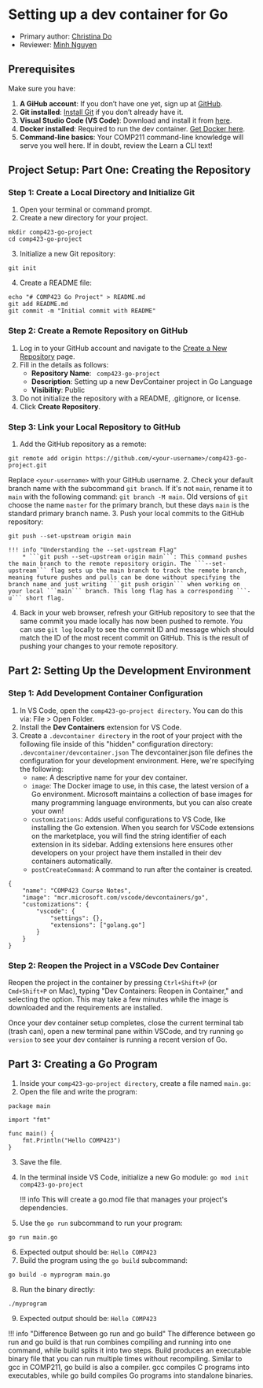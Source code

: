 # Setting up a dev container for Go
* Primary author: [Christina Do](https://github.com/chrxstyxdo)
* Reviewer: [Minh Nguyen](https://github.com/mp-nguyen26)

## Prerequisites
Make sure you have:  
1. **A GiHub account**: If you don’t have one yet, sign up at [GitHub](https://github.com).  
2. **Git installed**: [Install Git](https://git-scm.com/book/en/v2/Getting-Started-Installing-Git) if you don’t already have it.  
3. **Visual Studio Code (VS Code)**: Download and install it from [here](https://code.visualstudio.com/).  
4. **Docker installed**: Required to run the dev container. [Get Docker here](https://www.docker.com/products/docker-desktop/).  
5. **Command-line basics**: Your COMP211 command-line knowledge will serve you well here. If in doubt, review the Learn a CLI text!  

## Project Setup: Part One: Creating the Repository

### Step 1: Create a Local Directory and Initialize Git

1. Open your terminal or command prompt.
2. Create a new directory for your project. 
```
mkdir comp423-go-project
cd comp423-go-project
```
3. Initialize a new Git repository:
```
git init
```
4. Create a README file:
```
echo "# COMP423 Go Project" > README.md
git add README.md
git commit -m "Initial commit with README"
```

### Step 2: Create a Remote Repository on GitHub

1. Log in to your GitHub account and navigate to the [Create a New Repository](https://github.com/new) page.
2. Fill in the details as follows:
    *  **Repository Name**: ``` comp423-go-project```
    *  **Description**: Setting up a new DevContainer project in Go Language
    *  **Visibility**: Public
3. Do not initialize the repository with a README, .gitignore, or license.
4. Click **Create Repository**.

### Step 3: Link your Local Repository to GitHub

1.  Add the GitHub repository as a remote:
```
git remote add origin https://github.com/<your-username>/comp423-go-project.git
```
Replace ```<your-username>``` with your GitHub username.
2. Check your default branch name with the subcommand ```git branch```. If it's not ```main```, rename it to ```main``` with the following command: ```git branch -M main```. Old versions of ```git``` choose the name ```master``` for the primary branch, but these days ```main``` is the standard primary branch name.
3. Push your local commits to the GitHub repository:
```
git push --set-upstream origin main
```

    !!! info "Understanding the --set-upstream Flag"
        * ```git push --set-upstream origin main```: This command pushes the main branch to the remote repository origin. The ```--set-upstream``` flag sets up the main branch to track the remote branch, meaning future pushes and pulls can be done without specifying the branch name and just writing ```git push origin``` when working on your local ```main``` branch. This long flag has a corresponding ```-u``` short flag.

4. Back in your web browser, refresh your GitHub repository to see that the same commit you made locally has now been pushed to remote. You can use ```git log``` locally to see the commit ID and message which should match the ID of the most recent commit on GitHub. This is the result of pushing your changes to your remote repository.

## Part 2: Setting Up the Development Environment

### Step 1: Add Development Container Configuration

1. In VS Code, open the ```comp423-go-project directory```. You can do this via: File > Open Folder.
2. Install the **Dev Containers** extension for VS Code.
3. Create a ```.devcontainer directory``` in the root of your project with the following file inside of this "hidden" configuration directory:  
```.devcontainer/devcontainer.json```
The devcontainer.json file defines the configuration for your development environment. Here, we're specifying the following:  
    * ```name```: A descriptive name for your dev container.
    * ```image```: The Docker image to use, in this case, the latest version of a Go environment. Microsoft maintains a collection of base images for many programming language environments, but you can also create your own!
    * ```customizations```: Adds useful configurations to VS Code, like installing the Go extension. When you search for VSCode extensions on the marketplace, you will find the string identifier of each extension in its sidebar. Adding extensions here ensures other developers on your project have them installed in their dev containers automatically.
    * ```postCreateCommand```: A command to run after the container is created.

```
{
    "name": "COMP423 Course Notes",
    "image": "mcr.microsoft.com/vscode/devcontainers/go",
    "customizations": {
        "vscode": {
            "settings": {},
            "extensions": ["golang.go"]
        }
    }
}
```

### Step 2: Reopen the Project in a VSCode Dev Container
Reopen the project in the container by pressing ```Ctrl+Shift+P``` (or ```Cmd+Shift+P``` on Mac), typing "Dev Containers: Reopen in Container," and selecting the option. This may take a few minutes while the image is downloaded and the requirements are installed.

Once your dev container setup completes, close the current terminal tab (trash can), open a new terminal pane within VSCode, and try running ```go version``` to see your dev container is running a recent version of Go.

## Part 3: Creating a Go Program
1. Inside your ```comp423-go-project directory```, create a file named ```main.go```:
2. Open the file and write the program:
```
package main

import "fmt"

func main() {
    fmt.Println("Hello COMP423")
}
```
3. Save the file.
4. In the terminal inside VS Code, initialize a new Go module:
```go mod init comp423-go-project```

    !!! info
        This will create a go.mod file that manages your project's dependencies.

5. Use the ```go run``` subcommand to run your program:
```
go run main.go
```
6. Expected output should be:
```Hello COMP423```
7. Build the program using the ```go build``` subcommand:
```
go build -o myprogram main.go
```
8. Run the binary directly:
```
./myprogram
```
9.  Expected output should be:
```Hello COMP423```

!!! info "Difference Between go run and go build"
    The difference between go run and go build is that run combines compiling and running into one command, while build splits it into two steps. 
    Build produces an executable binary file that you can run multiple times without recompiling. Similar to gcc in COMP211, go build is also a compiler.
    gcc compiles C programs into executables, while go build compiles Go programs into standalone binaries.


